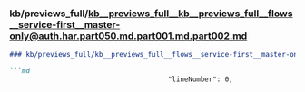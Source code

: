 ### kb/previews_full/kb__previews_full__kb__previews_full__flows__service-first__master-only@auth.har.part050.md.part001.md.part002.md

```md
### kb/previews_full/kb__previews_full__flows__service-first__master-only@auth.har.part050.md.part001.md (part 002)

```md
                                       "lineNumber": 0,
                                     
```

```

```
